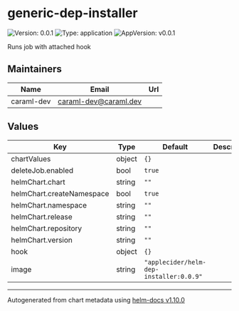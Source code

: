 # generic-dep-installer

![Version: 0.0.1](https://img.shields.io/badge/Version-0.0.1-informational?style=flat-square) ![Type: application](https://img.shields.io/badge/Type-application-informational?style=flat-square) ![AppVersion: v0.0.1](https://img.shields.io/badge/AppVersion-v0.0.1-informational?style=flat-square)

Runs job with attached hook

## Maintainers

| Name | Email | Url |
| ---- | ------ | --- |
| caraml-dev | <caraml-dev@caraml.dev> |  |

## Values

| Key | Type | Default | Description |
|-----|------|---------|-------------|
| chartValues | object | `{}` |  |
| deleteJob.enabled | bool | `true` |  |
| helmChart.chart | string | `""` |  |
| helmChart.createNamespace | bool | `true` |  |
| helmChart.namespace | string | `""` |  |
| helmChart.release | string | `""` |  |
| helmChart.repository | string | `""` |  |
| helmChart.version | string | `""` |  |
| hook | object | `{}` |  |
| image | string | `"applecider/helm-dep-installer:0.0.9"` |  |

----------------------------------------------
Autogenerated from chart metadata using [helm-docs v1.10.0](https://github.com/norwoodj/helm-docs/releases/v1.10.0)
